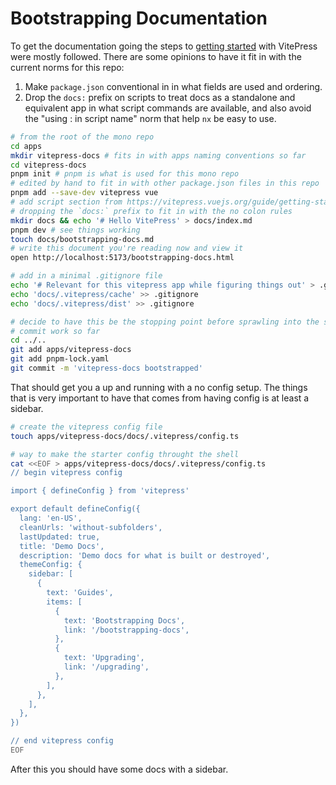 # Bootstrapping Documentation

To get the documentation going the steps to
[getting started](https://vitepress.vuejs.org/guide/getting-started) with
VitePress were mostly followed. There are some opinions to have it fit in with
the current norms for this repo:

1. Make `package.json` conventional in in what fields are used and ordering.
2. Drop the `docs:` prefix on scripts to treat docs as a standalone and
   equivalent app in what script commands are available, and also avoid the
   "using : in script name" norm that help `nx` be easy to use.

```zsh
# from the root of the mono repo
cd apps
mkdir vitepress-docs # fits in with apps naming conventions so far
cd vitepress-docs
pnpm init # pnpm is what is used for this mono repo
# edited by hand to fit in with other package.json files in this repo
pnpm add --save-dev vitepress vue
# add script section from https://vitepress.vuejs.org/guide/getting-started
# dropping the `docs:` prefix to fit in with the no colon rules
mkdir docs && echo '# Hello VitePress' > docs/index.md
pnpm dev # see things working
touch docs/bootstrapping-docs.md
# write this document you're reading now and view it
open http://localhost:5173/bootstrapping-docs.html

# add in a minimal .gitignore file
echo '# Relevant for this vitepress app while figuring things out' > .gitignore
echo 'docs/.vitepress/cache' >> .gitignore
echo 'docs/.vitepress/dist' >> .gitignore

# decide to have this be the stopping point before sprawling into the sidebar
# commit work so far
cd ../..
git add apps/vitepress-docs
git add pnpm-lock.yaml
git commit -m 'vitepress-docs bootstrapped'
```

That should get you a up and running with a no config setup. The things that is
very important to have that comes from having config is at least a sidebar.

```zsh
# create the vitepress config file
touch apps/vitepress-docs/docs/.vitepress/config.ts

# way to make the starter config throught the shell
cat <<EOF > apps/vitepress-docs/docs/.vitepress/config.ts
// begin vitepress config

import { defineConfig } from 'vitepress'

export default defineConfig({
  lang: 'en-US',
  cleanUrls: 'without-subfolders',
  lastUpdated: true,
  title: 'Demo Docs',
  description: 'Demo docs for what is built or destroyed',
  themeConfig: {
    sidebar: [
      {
        text: 'Guides',
        items: [
          {
            text: 'Bootstrapping Docs',
            link: '/bootstrapping-docs',
          },
          {
            text: 'Upgrading',
            link: '/upgrading',
          },
        ],
      },
    ],
  },
})

// end vitepress config
EOF
```

After this you should have some docs with a sidebar.

